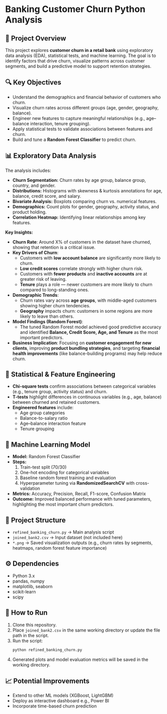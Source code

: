 # Banking Customer Churn Python Analysis  

## 📌 Project Overview  
This project explores **customer churn in a retail bank** using exploratory data analysis (EDA), statistical tests, and machine learning. The goal is to identify factors that drive churn, visualize patterns across customer segments, and build a predictive model to support retention strategies.  

## 🔍 Key Objectives  
- Understand the demographics and financial behavior of customers who churn.  
- Visualize churn rates across different groups (age, gender, geography, balance).  
- Engineer new features to capture meaningful relationships (e.g., age–balance interaction, tenure grouping).  
- Apply statistical tests to validate associations between features and churn.  
- Build and tune a **Random Forest Classifier** to predict churn.  

## 📊 Exploratory Data Analysis  
The analysis includes:  
- **Churn Segmentation:** Churn rates by age group, balance group, country, and gender.  
- **Distributions:** Histograms with skewness & kurtosis annotations for age, balance, credit score, and salary.  
- **Bivariate Analysis:** Boxplots comparing churn vs. numerical features.  
- **Demographics:** Count plots for gender, geography, activity status, and product holding.  
- **Correlation Heatmap:** Identifying linear relationships among key features.  

**Key Insights:**  

- **Churn Rate**: Around X% of customers in the dataset have churned, showing that retention is a critical issue.  
- **Key Drivers of Churn**:  
  - Customers with **low account balance** are significantly more likely to churn.  
  - **Low credit scores** correlate strongly with higher churn risk.  
  - Customers with **fewer products** and **inactive accounts** are at greater risk of leaving.  
  - **Tenure** plays a role — newer customers are more likely to churn compared to long-standing ones.  
- **Demographic Trends**:  
  - Churn rates vary across **age groups**, with middle-aged customers showing higher churn tendencies.  
  - **Geography** impacts churn: customers in some regions are more likely to leave than others.  
- **Model Findings (Random Forest)**:  
  - The tuned Random Forest model achieved good predictive accuracy and identified **Balance, Credit Score, Age, and Tenure** as the most important predictors.  
- **Business Implication**: Focusing on **customer engagement for new clients**, improving **product bundling strategies**, and targeting **financial health improvements** (like balance-building programs) may help reduce churn.


## 🧪 Statistical & Feature Engineering  
- **Chi-square tests** confirm associations between categorical variables (e.g., tenure group, activity status) and churn.  
- **T-tests** highlight differences in continuous variables (e.g., age, balance) between churned and retained customers.  
- **Engineered features** include:  
  - Age group categories  
  - Balance-to-salary ratio  
  - Age–balance interaction feature  
  - Tenure grouping  

## 🤖 Machine Learning Model  
- **Model:** Random Forest Classifier  
- **Steps:**  
  1. Train-test split (70/30)  
  2. One-hot encoding for categorical variables  
  3. Baseline random forest training and evaluation  
  4. Hyperparameter tuning via **RandomizedSearchCV** with cross-validation  
- **Metrics:** Accuracy, Precision, Recall, F1-score, Confusion Matrix  
- **Outcome:** Improved balanced performance with tuned parameters, highlighting the most important churn predictors.  

## 📂 Project Structure  
- `refined_banking_churn.py` → Main analysis script  
- `joined_bank2.csv` → Input dataset (not included here)  
- `*.png` → Saved visualization outputs (e.g., churn rates by segments, heatmaps, random forest feature importance)  

## ⚙️ Dependencies  
- Python 3.x  
- pandas, numpy  
- matplotlib, seaborn  
- scikit-learn  
- scipy  

## 🚀 How to Run  
1. Clone this repository.  
2. Place `joined_bank2.csv` in the same working directory or update the file path in the script.  
3. Run the script:  
   ```bash
   python refined_banking_churn.py
4. Generated plots and model evaluation metrics will be saved in the working directory.

## 📈 Potential Improvements
- Extend to other ML models (XGBoost, LightGBM)
- Deploy as interactive dashboard e.g., Power BI
- Incorporate time-based churn prediction
